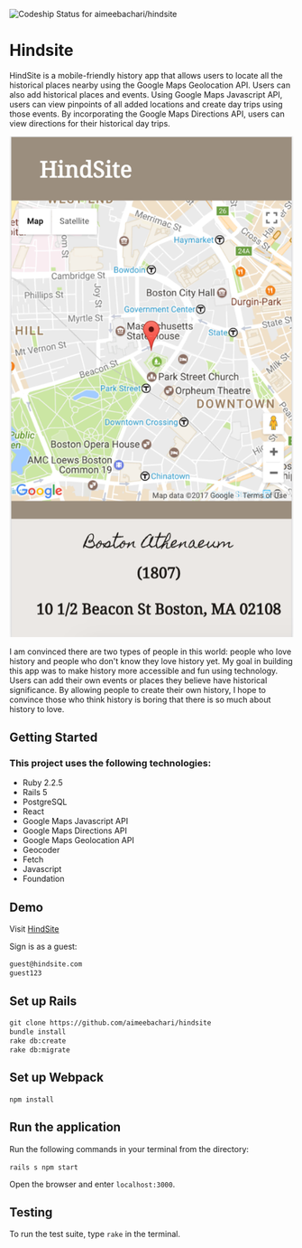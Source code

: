 
 ![Codeship Status for aimeebachari/hindsite](https://app.codeship.com/projects/3813f5b0-c7ed-0134-81ec-26a273d7f22c/status?branch=master)

# Hindsite

HindSite is a mobile-friendly history app that allows users to locate all the historical places nearby using the Google Maps Geolocation API. Users can also add historical places and events. Using Google Maps Javascript API, users can view pinpoints of all added locations and create day trips using those events. By incorporating the Google Maps Directions API, users can view directions for their historical day trips.  

![](./readme_assets/mobile-view.png)  

I am convinced there are two types of people in this world: people who love history and people who don't know they love history yet. My goal in building this app was to make history more accessible and fun using technology. Users can add their own events or places they believe have historical significance. By allowing people to create their own history, I hope to convince those who think history is boring that there is so much about history to love.

## Getting Started

### This project uses the following technologies:

* Ruby 2.2.5
* Rails 5
* PostgreSQL
* React
* Google Maps Javascript API
* Google Maps Directions API
* Google Maps Geolocation API
* Geocoder
* Fetch
* Javascript
* Foundation

## Demo

Visit [HindSite](https://hind-site.herokuapp.com/)

Sign is as a guest:

```
guest@hindsite.com
guest123
```

## Set up Rails

```
git clone https://github.com/aimeebachari/hindsite
bundle install
rake db:create
rake db:migrate
```

## Set up Webpack

```
npm install
```

## Run the application

Run the following commands in your terminal from the directory:

`rails s
npm start`

Open the browser and enter `localhost:3000`.

## Testing

To run the test suite, type `rake` in the terminal.
